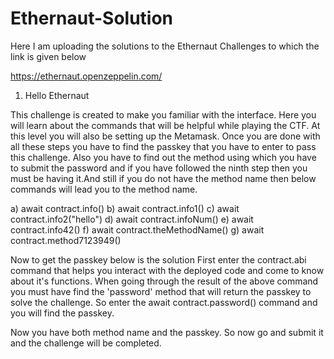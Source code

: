 # Ethernaut-Solution

Here I am uploading the solutions to the Ethernaut Challenges to which the link is given below

https://ethernaut.openzeppelin.com/

1) Hello Ethernaut

This challenge is created to make you familiar with the interface. Here you will learn about the commands that will be helpful while playing the CTF. At this level you will also be setting up the Metamask. Once you are done with all these steps you have to find the passkey that you have to enter to pass this challenge. Also you have to find out the method using which you have to submit the password and if you have followed the ninth step then you must be having it.And still if you do not have the method name then below commands will lead you to the method name.

a) await contract.info()
b) await contract.info1()
c) await contract.info2("hello")
d) await contract.infoNum()
e) await contract.info42()
f) await contract.theMethodName()
g) await contract.method7123949()

Now to get the passkey below is the solution
First enter the contract.abi command that helps you interact with the deployed code and come to know about it's functions. When going through the result of the above command you must have find the 'password' method that will return the passkey to solve the challenge. So enter the await contract.password() command and you will find the passkey.

Now you have both method name and the passkey. So now go and submit it and the challenge will be completed.


